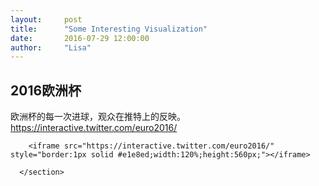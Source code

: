 ```yaml
---
layout:     post
title:      "Some Interesting Visualization"
date:       2016-07-29 12:00:00
author:     "Lisa"
---
```



<section>
        <h1>2016欧洲杯</h1>
        <p>欧洲杯的每一次进球，观众在推特上的反映。
        <a href="https://interactive.twitter.com/euro2016/" class="commit-link">https://interactive.twitter.com/euro2016/</a></p>
       
       
          
        <iframe src="https://interactive.twitter.com/euro2016/" style="border:1px solid #e1e8ed;width:120%;height:560px;"></iframe>
        
      </section> 
